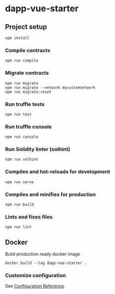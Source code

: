 # dapp-vue-starter

## Project setup

```
npm install
```

### Compile contracts

```
npm run compile
```

### Migrate contracts

```
npm run migrate
npm run migrate --network mycustomnetwork
npm run migrate:reset
```

### Run truffle tests

```
npm run test
```

### Run truffle console

```
npm run console
```

### Run Solidity linter (solhint)

```
npm run solhint
```

### Compiles and hot-reloads for development

```
npm run serve
```

### Compiles and minifies for production

```
npm run build
```

### Lints and fixes files

```
npm run lint
```

## Docker

Build production ready docker image

```
docker build --tag dapp-vue-starter .
```

### Customize configuration

See [Configuration Reference](https://cli.vuejs.org/config/).
